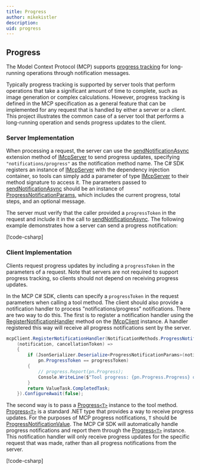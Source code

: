 ```yaml
---
title: Progress
author: mikekistler
description:
uid: progress
---
```


## Progress

The Model Context Protocol (MCP) supports [progress tracking] for long-running operations through notification messages.

[progress tracking]: https://modelcontextprotocol.io/specification/2025-06-18/basic/utilities/progress

Typically progress tracking is supported by server tools that perform operations that take a significant amount of time to complete, such as image generation or complex calculations.
However, progress tracking is defined in the MCP specification as a general feature that can be implemented for any request that is handled by either a server or a client.
This project illustrates the common case of a server tool that performs a long-running operation and sends progress updates to the client.

### Server Implementation

When processing a request, the server can use the [sendNotificationAsync] extension method of [IMcpServer] to send progress updates,
specifying `"notifications/progress"` as the notification method name.
The C# SDK registers an instance of [IMcpServer] with the dependency injection container,
so tools can simply add a parameter of type [IMcpServer] to their method signature to access it.
The parameters passed to [sendNotificationAsync] should be an instance of [ProgressNotificationParams], which includes the current progress, total steps, and an optional message.

[sendNotificationAsync]: xref:ModelContextProtocol.McpSession.SendNotificationAsync*
[IMcpServer]: xref:ModelContextProtocol.Server.McpServer
[ProgressNotificationParams]: xref:ModelContextProtocol.Protocol.ProgressNotificationParams

The server must verify that the caller provided a `progressToken` in the request and include it in the call to [sendNotificationAsync]. The following example demonstrates how a server can send a progress notification:

[!code-csharp[](samples/server/Tools/LongRunningTools.cs?name=snippet_SendProgress)]

### Client Implementation

Clients request progress updates by including a `progressToken` in the parameters of a request.
Note that servers are not required to support progress tracking, so clients should not depend on receiving progress updates.

In the MCP C# SDK, clients can specify a `progressToken` in the request parameters when calling a tool method.
The client should also provide a notification handler to process "notifications/progress" notifications.
There are two way to do this. The first is to register a notification handler using the [RegisterNotificationHandler] method on the [IMcpClient] instance. A handler registered this way will receive all progress notifications sent by the server.

[IMcpClient]: xref:ModelContextProtocol.Client.McpClient
[RegisterNotificationHandler]: xref:ModelContextProtocol.McpSession.RegisterNotificationHandler*

```csharp
mcpClient.RegisterNotificationHandler(NotificationMethods.ProgressNotification,
    (notification, cancellationToken) =>
    {
        if (JsonSerializer.Deserialize<ProgressNotificationParams>(notification.Params) is { } pn &&
            pn.ProgressToken == progressToken)
        {
            // progress.Report(pn.Progress);
            Console.WriteLine($"Tool progress: {pn.Progress.Progress} of {pn.Progress.Total} - {pn.Progress.Message}");
        }
        return ValueTask.CompletedTask;
    }).ConfigureAwait(false);
```

The second way is to pass a [Progress`<T>`] instance to the tool method. [Progress`<T>`] is a standard .NET type that provides a way to receive progress updates.
For the purposes of MCP progress notifications, `T` should be [ProgressNotificationValue].
The MCP C# SDK will automatically handle progress notifications and report them through the [Progress`<T>`] instance.
This notification handler will only receive progress updates for the specific request that was made,
rather than all progress notifications from the server.

[Progress`<T>`]: https://learn.microsoft.com/dotnet/api/system.progress-1
[ProgressNotificationValue]: xref:ModelContextProtocol.ProgressNotificationValue

[!code-csharp[](samples/client/Program.cs?name=snippet_ProgressHandler)]
